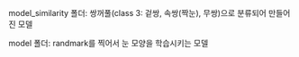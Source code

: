 model_similarity 폴더: 쌍꺼풀(class 3: 겉쌍, 속쌍(짝눈), 무쌍)으로 분류되어 만들어진 모델

model 폴더: randmark를 찍어서 눈 모양을 학습시키는 모델

